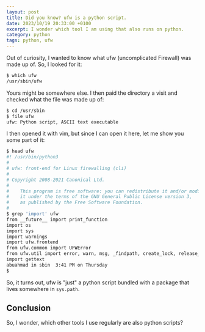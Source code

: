 ```yaml
---
layout: post
title: Did you know? ufw is a python script.
date: 2023/10/19 20:33:00 +0100
excerpt: I wonder which tool I am using that also runs on python.
category: python
tags: python, ufw
---
```

Out of curiosity, I wanted to know what ufw (uncomplicated Firewall) was made up of. So, I looked for it: 

```bash
$ which ufw
/usr/sbin/ufw
```

Yours might be somewhere else. I then paid the directory a visit and checked what the file was made up of:  

```bash
$ cd /usr/sbin
$ file ufw
ufw: Python script, ASCII text executable
```

I then opened it with vim, but since I can open it here, let me show you some part of it:  

```bash
$ head ufw
#! /usr/bin/python3
#
# ufw: front-end for Linux firewalling (cli)
#
# Copyright 2008-2021 Canonical Ltd.
#
#    This program is free software: you can redistribute it and/or modify
#    it under the terms of the GNU General Public License version 3,
#    as published by the Free Software Foundation.
#
$ grep 'import' ufw
from __future__ import print_function
import os
import sys
import warnings
import ufw.frontend
from ufw.common import UFWError
from ufw.util import error, warn, msg, _findpath, create_lock, release_lock
import gettext
abuahmad in sbin  3:41 PM on Thursday 
$ 
```

So, it turns out, ufw is "just" a python script bundled with a package that lives somewhere in `sys.path`.  

## Conclusion  

So, I wonder, which other tools I use regularly are also python scripts?  
